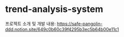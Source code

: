 # trend-analysis-system

프로젝트 소개 및 개발 내용: https://safe-pangolin-ddd.notion.site/649c0b60c39f4295b3ec5b64b00e11c1
